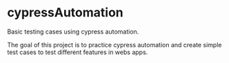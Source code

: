 # cypressAutomation
Basic testing cases using cypress automation.

The goal of this project is to practice cypress automation and create simple test cases to test different features in webs apps.

